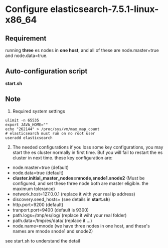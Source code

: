 # Configure elasticsearch-7.5.1-linux-x86_64


## Requirement

running **three** es nodes in **one host**, and all of these are node.master=true and node.data=true.

## Auto-configuration script

**start.sh**

## Note

1. Required system settings
```
ulimit -n 65535
export JAVA_HOME=""
echo "262144" > /proc/sys/vm/max_map_count
# elasticsearch must run on no root user
useradd elasticsearch
```
2. The needed configurations
if you loss some key configurations, you may start the es cluster normally in first time. Buf you will fail to restart the es cluster in
next time.
these key configuration are:
- node.master=true (default)
- node.data=true (default)
- **cluster.initial_master_nodes=mnode,snode1.snode2** (Must be configured, and set these three node both are master eligible. the maximum tolerance)
- network.host=127.0.0.1 (replace it with your real ip address)
- discovery.seed_hosts= (see details in **start.sh**)
- http.port=9200 (default)
- tranport.port=9400 (default is 9300)
- path.logs=/tmp/es/log/ (replace it wiht your real folder)
- path.data=/tmp/es/data/ (replace it ...)
- node.name=mnode (we have three nodes in one host, and these's names are mnode snode1 and snode2)

see start.sh to understand the detail
